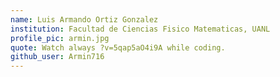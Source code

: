 ```yaml
---
name: Luis Armando Ortiz Gonzalez
institution: Facultad de Ciencias Fisico Matematicas, UANL
profile_pic: armin.jpg
quote: Watch always ?v=5qap5aO4i9A while coding.
github_user: Armin716
---
```

